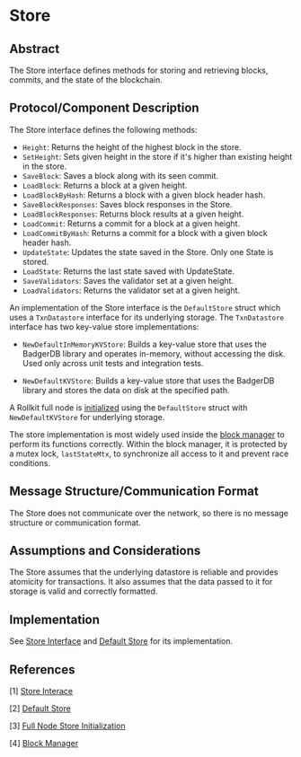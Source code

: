 # Store

## Abstract

The Store interface defines methods for storing and retrieving blocks, commits, and the state of the blockchain.

## Protocol/Component Description

The Store interface defines the following methods:

- `Height`: Returns the height of the highest block in the store.
- `SetHeight`: Sets given height in the store if it's higher than existing height in the store.
- `SaveBlock`: Saves a block along with its seen commit.
- `LoadBlock`: Returns a block at a given height.
- `LoadBlockByHash`: Returns a block with a given block header hash.
- `SaveBlockResponses`: Saves block responses in the Store.
- `LoadBlockResponses`: Returns block results at a given height.
- `LoadCommit`: Returns a commit for a block at a given height.
- `LoadCommitByHash`: Returns a commit for a block with a given block header hash.
- `UpdateState`: Updates the state saved in the Store. Only one State is stored.
- `LoadState`: Returns the last state saved with UpdateState.
- `SaveValidators`: Saves the validator set at a given height.
- `LoadValidators`: Returns the validator set at a given height.

An implementation of the Store interface is the `DefaultStore` struct which uses a `TxnDatastore` interface for its underlying storage. The `TxnDatastore` interface has two key-value store implementations:

- `NewDefaultInMemoryKVStore`: Builds a key-value store that uses the BadgerDB library and operates in-memory, without accessing the disk. Used only across unit tests and integration tests.

- `NewDefaultKVStore`: Builds a key-value store that uses the BadgerDB library and stores the data on disk at the specified path.

A Rollkit full node is [initialized][full_node_store_initialization] using the `DefaultStore` struct with `NewDefaultKVStore` for underlying storage.

The store implementation is most widely used inside the [block manager] to perform its functions correctly. Within the block manager, it is protected by a mutex lock, `lastStateMtx`, to synchronize all access to it and prevent race conditions.

## Message Structure/Communication Format

The Store does not communicate over the network, so there is no message structure or communication format.

## Assumptions and Considerations

The Store assumes that the underlying datastore is reliable and provides atomicity for transactions. It also assumes that the data passed to it for storage is valid and correctly formatted.

## Implementation

See [Store Interface][store_interface] and [Default Store][default_store] for its implementation.

## References

[1] [Store Interace][store_interface]

[2] [Default Store][default_store]

[3] [Full Node Store Initialization][full_node_store_initialization]

[4] [Block Manager][block manager]

[store_interface]: https://github.com/rollkit/rollkit/blob/main/store/types.go#L11
[default_store]: https://github.com/rollkit/rollkit/blob/main/store/store.go
[full_node_store_initialization]: https://github.com/rollkit/rollkit/blob/main/node/full.go#L106
[block manager]: https://github.com/rollkit/rollkit/blob/main/block/manager.go
